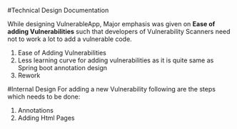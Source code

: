 #Technical Design Documentation

While designing VulnerableApp, Major emphasis was given on **Ease of adding Vulnerabilities** such that developers of Vulnerability Scanners need not to work a lot
to add a vulnerable code.

1. Ease of Adding Vulnerabilities
2. Less learning curve for adding vulnerabilities as it is quite same as Spring boot annotation design
3. Rework


#Internal Design
For adding a new Vulnerability following are the steps which needs to be done:
1. Annotations
2. Adding Html Pages


